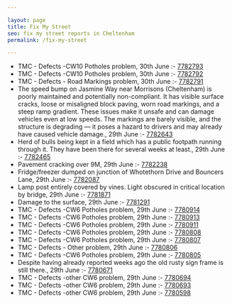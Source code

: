 ```yaml
---

layout: page
title: Fix My Street
seo: fix my street reports in Cheltenham
permalink: /fix-my-street

---
```


<!-- fix_marker starts -->

- TMC - Defects -CW10 Potholes problem, 30th June :- [7782793](https://www.fixmystreet.com/report/7782793)
- TMC - Defects -CW10 Potholes problem, 30th June :- [7782792](https://www.fixmystreet.com/report/7782792)
- TMC - Defects - Road Markings problem, 30th June :- [7782791](https://www.fixmystreet.com/report/7782791)
- The speed bump on Jasmine Way near Morrisons (Cheltenham) is poorly maintained and potentially non-compliant. It has visible surface cracks, loose or misaligned block paving, worn road markings, and a steep ramp gradient. These issues make it unsafe and can damage vehicles even at low speeds. The markings are barely visible, and the structure is degrading — it poses a hazard to drivers and may already have caused vehicle damage., 29th June :- [7782643](https://www.fixmystreet.com/report/7782643)
- Herd of bulls being kept in a field which has a public footpath running through it. They have been there for several weeks at least., 29th June :- [7782465](https://www.fixmystreet.com/report/7782465)
- Pavement cracking over 9M, 29th June :- [7782238](https://www.fixmystreet.com/report/7782238)
- Fridge/freezer dumped on junction of Whotethorn Drive and Bouncers Lane, 29th June :- [7782087](https://www.fixmystreet.com/report/7782087)
- Lamp post entirely covered by vines. Light obscured in critical location by bridge, 29th June :- [7781871](https://www.fixmystreet.com/report/7781871)
- Damage to the surface, 29th June :- [7781291](https://www.fixmystreet.com/report/7781291)
- TMC - Defects -CW6 Potholes  problem, 29th June :- [7780914](https://www.fixmystreet.com/report/7780914)
- TMC - Defects -CW6 Potholes  problem, 29th June :- [7780913](https://www.fixmystreet.com/report/7780913)
- TMC - Defects -CW6 Potholes  problem, 29th June :- [7780911](https://www.fixmystreet.com/report/7780911)
- TMC - Defects -CW6 Potholes  problem, 29th June :- [7780808](https://www.fixmystreet.com/report/7780808)
- TMC - Defects -CW6 Potholes  problem, 29th June :- [7780807](https://www.fixmystreet.com/report/7780807)
- TMC - Defects - Other problem, 29th June :- [7780806](https://www.fixmystreet.com/report/7780806)
- TMC - Defects -CW6 Potholes  problem, 29th June :- [7780805](https://www.fixmystreet.com/report/7780805)
- Despite having already reported weeks ago the old rusty sign frame is still there., 29th June :- [7780671](https://www.fixmystreet.com/report/7780671)
- TMC - Defects -other CW6 problem, 29th June :- [7780694](https://www.fixmystreet.com/report/7780694)
- TMC - Defects -other CW6 problem, 29th June :- [7780693](https://www.fixmystreet.com/report/7780693)
- TMC - Defects -other CW6 problem, 29th June :- [7780598](https://www.fixmystreet.com/report/7780598)

<!-- fix_marker ends -->